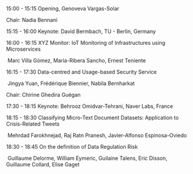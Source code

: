 15:00 - 15:15 	Opening,  Genoveva Vargas-Solar

Chair: Nadia Bennani

15:15 - 16:00 	Keynote: David Bermbach, TU - Berlin, Germany

16:00 - 16:15 	XYZ Monitor: IoT Monitoring of Infrastructures using Microservices

​							Marc Villa Gómez, Maria-Ribera Sancho, Ernest Teniente 

16:15 - 17:30	Data-centred and Usage-based Security Service

​							Jingya Yuan, Frédérique Biennier, Nabila Bernharkat

Chair: Chirine Ghedira Guégan

17:30 - 18:15	   Keynote: Behrooz Omidvar-Tehrani, Naver Labs, France

18:15 - 18:30 	Classifying Micro-Text Document Datasets: Application to Crisis-Related Tweets

​							Mehrdad Farokhnejad, Raj Ratn Pranesh, Javier-Alfonso Espinosa-Oviedo

18:30 - 18:45	On the definition of Data Regulation Risk

​							Guillaume Delorme, William Eymeric, Guilaine Talens, Eric Disson, Guillaume Collard, Elise Gaget

